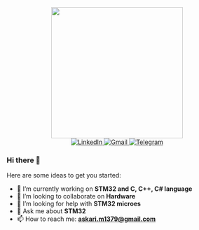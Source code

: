 <div align="center">
  <img src="https://media.giphy.com/media/dWesBcTLavkZuG35MI/giphy.gif" width="300"/>
</div>
<div id="badges" align="center">
  <a href="https://www.linkedin.com/in/mahyar-askarinejad-7b4095194/">
    <img src="https://img.shields.io/badge/LinkedIn-blue?style=for-the-badge&logo=linkedin&logoColor=white" alt="LinkedIn"/>
  </a>
  <a href="https://mail.google.com/mail/?view=cm&fs=1&to=askari.m1379@gmail.com&su=SUBJECT&body=BODY">
    <img src="https://img.shields.io/badge/Gmail-red?style=for-the-badge&logo=gmail&logoColor=white" alt="Gmail"/>
  </a>
  <a href="https://t.me/mhyr_askri">
    <img src="https://img.shields.io/badge/Telegram-blue?style=for-the-badge&logo=telegram&logoColor=white" alt="Telegram"/>
  </a>
</div>

### Hi there 👋

Here are some ideas to get you started:

- 🔭 I’m currently working on **STM32 and C, C++, C# language**
- 👯 I’m looking to collaborate on **Hardware**
- 🤔 I’m looking for help with **STM32 microes**
- 💬 Ask me about **STM32**
- 📫 How to reach me: **askari.m1379@gmail.com**
